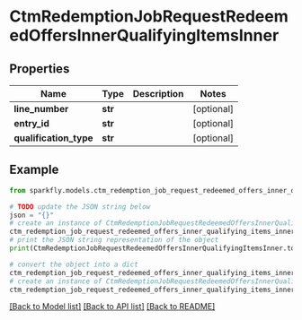 # CtmRedemptionJobRequestRedeemedOffersInnerQualifyingItemsInner


## Properties

Name | Type | Description | Notes
------------ | ------------- | ------------- | -------------
**line_number** | **str** |  | [optional] 
**entry_id** | **str** |  | [optional] 
**qualification_type** | **str** |  | [optional] 

## Example

```python
from sparkfly.models.ctm_redemption_job_request_redeemed_offers_inner_qualifying_items_inner import CtmRedemptionJobRequestRedeemedOffersInnerQualifyingItemsInner

# TODO update the JSON string below
json = "{}"
# create an instance of CtmRedemptionJobRequestRedeemedOffersInnerQualifyingItemsInner from a JSON string
ctm_redemption_job_request_redeemed_offers_inner_qualifying_items_inner_instance = CtmRedemptionJobRequestRedeemedOffersInnerQualifyingItemsInner.from_json(json)
# print the JSON string representation of the object
print(CtmRedemptionJobRequestRedeemedOffersInnerQualifyingItemsInner.to_json())

# convert the object into a dict
ctm_redemption_job_request_redeemed_offers_inner_qualifying_items_inner_dict = ctm_redemption_job_request_redeemed_offers_inner_qualifying_items_inner_instance.to_dict()
# create an instance of CtmRedemptionJobRequestRedeemedOffersInnerQualifyingItemsInner from a dict
ctm_redemption_job_request_redeemed_offers_inner_qualifying_items_inner_from_dict = CtmRedemptionJobRequestRedeemedOffersInnerQualifyingItemsInner.from_dict(ctm_redemption_job_request_redeemed_offers_inner_qualifying_items_inner_dict)
```
[[Back to Model list]](../README.md#documentation-for-models) [[Back to API list]](../README.md#documentation-for-api-endpoints) [[Back to README]](../README.md)


